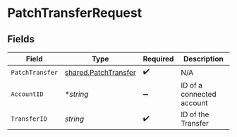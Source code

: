 # PatchTransferRequest


## Fields

| Field                                                        | Type                                                         | Required                                                     | Description                                                  |
| ------------------------------------------------------------ | ------------------------------------------------------------ | ------------------------------------------------------------ | ------------------------------------------------------------ |
| `PatchTransfer`                                              | [shared.PatchTransfer](../../models/shared/patchtransfer.md) | :heavy_check_mark:                                           | N/A                                                          |
| `AccountID`                                                  | **string*                                                    | :heavy_minus_sign:                                           | ID of a connected account                                    |
| `TransferID`                                                 | *string*                                                     | :heavy_check_mark:                                           | ID of the Transfer                                           |